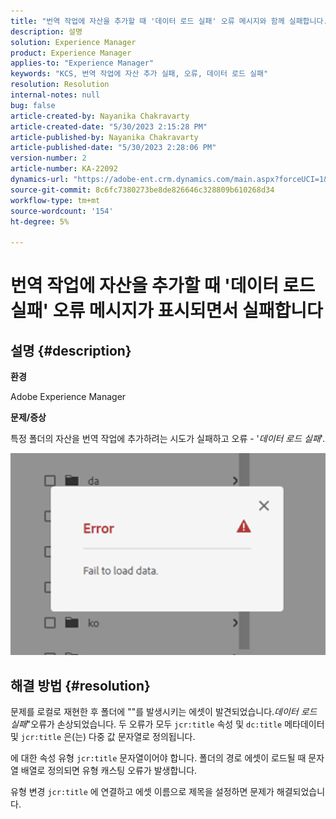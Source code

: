 ```yaml
---
title: "번역 작업에 자산을 추가할 때 '데이터 로드 실패' 오류 메시지와 함께 실패합니다."
description: 설명
solution: Experience Manager
product: Experience Manager
applies-to: "Experience Manager"
keywords: "KCS, 번역 작업에 자산 추가 실패, 오류, 데이터 로드 실패"
resolution: Resolution
internal-notes: null
bug: false
article-created-by: Nayanika Chakravarty
article-created-date: "5/30/2023 2:15:28 PM"
article-published-by: Nayanika Chakravarty
article-published-date: "5/30/2023 2:28:06 PM"
version-number: 2
article-number: KA-22092
dynamics-url: "https://adobe-ent.crm.dynamics.com/main.aspx?forceUCI=1&pagetype=entityrecord&etn=knowledgearticle&id=52ca7d67-f4fe-ed11-8f6e-6045bd006295"
source-git-commit: 8c6fc7380273be8de826646c328809b610268d34
workflow-type: tm+mt
source-wordcount: '154'
ht-degree: 5%

---
```


# 번역 작업에 자산을 추가할 때 &#39;데이터 로드 실패&#39; 오류 메시지가 표시되면서 실패합니다

## 설명 {#description}


<b>환경</b>

Adobe Experience Manager

<b>문제/증상</b>

특정 폴더의 자산을 번역 작업에 추가하려는 시도가 실패하고 오류 - &#39;*데이터 로드 실패*&#39;.

![](assets/___54ca7d67-f4fe-ed11-8f6e-6045bd006295___.png)


## 해결 방법 {#resolution}


문제를 로컬로 재현한 후 폴더에 &quot;&quot;를 발생시키는 에셋이 발견되었습니다.*데이터 로드 실패*&quot;오류가 손상되었습니다. 두 오류가 모두 `jcr:title` 속성 및 `dc:title` 메타데이터 및 `jcr:title` 은(는) 다중 값 문자열로 정의됩니다.

에 대한 속성 유형 `jcr:title` 문자열이어야 합니다. 폴더의 경로 에셋이 로드될 때 문자열 배열로 정의되면 유형 캐스팅 오류가 발생합니다.

유형 변경 `jcr:title` 에 연결하고 에셋 이름으로 제목을 설정하면 문제가 해결되었습니다.
